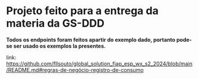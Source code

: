 # Projeto feito para a entrega da materia da GS-DDD 
**Todos os endpoints foram feitos apartir do exemplo dado, portanto pode-se ser usado os exemplos la presentes.**

link: https://github.com/fllsouto/global_solution_fiap_esp_wx_s2_2024/blob/main/README.md#regras-de-negócio-registro-de-consumo
